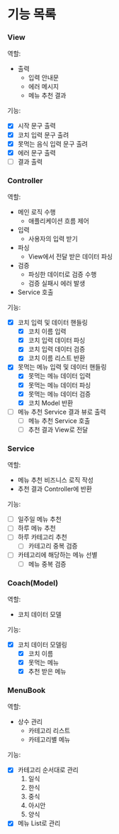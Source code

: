 # 기능 목록

### View
역할:
   - 출력
     - 입력 안내문
     - 에러 메시지
     - 메뉴 추천 결과

기능:
   -[x] 시작 문구 출력
   -[x] 코치 입력 문구 출려
   -[x] 못먹는 음식 입력 문구 출려
   -[x] 에러 문구 출력
   -[ ] 결과 출력

### Controller
역할:
   - 메인 로직 수행
     - 애플리케이션 흐름 제어
   - 입력
     - 사용자의 입력 받기
   - 파싱
     - View에서 전달 받은 데이터 파싱
   - 검증
     - 파싱한 데이터로 검증 수행
     - 검증 실패시 에러 발생
   - Service 호출

기능:
   -[x] 코치 입력 및 데이터 핸들링
     -[x] 코치 이름 입력 
     -[x] 코치 입력 데이터 파싱
     -[x] 코치 입력 데이터 검증
     -[x] 코치 이름 리스트 반환
   -[x] 못먹는 메뉴 입력 및 데이터 핸들링
     -[x] 못먹는 메뉴 데이터 입력 
     -[x] 못먹는 메뉴 데이터 파싱
     -[x] 못먹는 메뉴 데이터 검증
     -[x] 코치 Model 반환
   -[ ] 메뉴 추천 Service 결과 뷰로 출력
     -[ ] 메뉴 추천 Service 호출
     -[ ] 추천 결과 View로 전달

### Service
역할:
   - 메뉴 추천 비즈니스 로직 작성
   - 추천 결과 Controller에 반환

기능:
   -[ ] 일주일 메뉴 추천
   -[ ] 하루 메뉴 추천
   -[ ] 하루 카테고리 추천
     -[ ] 카테고리 중복 검증
   -[ ] 카테고리에 해당하는 메뉴 선별
     -[ ] 메뉴 중복 검증
     
### Coach(Model)
역할:
   - 코치 데이터 모델

기능:
   -[x] 코치 데이터 모델링
     -[x] 코치 이름
     -[x] 못먹는 메뉴
     -[x] 추천 받은 메뉴

### MenuBook
역할:
   - 상수 관리
     - 카테고리 리스트
     - 카테고리별 메뉴

기능:
   -[x] 카테고리 순서대로 관리
     1. 일식
     2. 한식
     3. 중식
     4. 아시안
     5. 양식
   -[x] 메뉴 List<String>로 관리